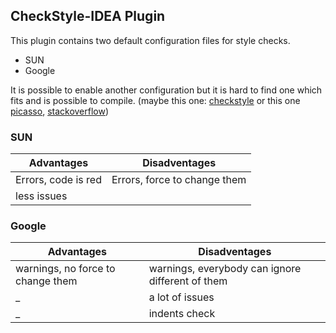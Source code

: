 ## CheckStyle-IDEA Plugin

This plugin contains two default configuration files for style checks.
- SUN
- Google

It is possible to enable another configuration but it is hard to find one which fits and is possible to compile.
(maybe this one: [checkstyle](https://github.com/checkstyle/checkstyle/blob/da2bf5965502515635eedea39211b50b05ef7cb0/config/checkstyle_checks.xml) or this one [picasso](https://github.com/square/picasso/blob/master/checkstyle.xml), [stackoverflow](https://stackoverflow.com/questions/39551492/checkstyle-how-to-disable-missing-package-info-java-file))

### SUN
Advantages | Disadventages
-|-
Errors, code is red | Errors, force to change them
less issues | 

### Google
Advantages | Disadventages
-|-
warnings, no force to change them | warnings, everybody can ignore different of them
_ | a lot of issues
_ | indents check
